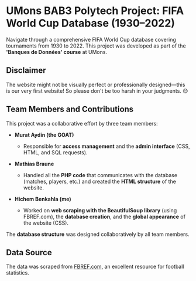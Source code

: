 # UMons BAB3 Polytech Project: FIFA World Cup Database (1930–2022)

Navigate through a comprehensive FIFA World Cup database covering tournaments from 1930 to 2022. This project was developed as part of the **'Banques de Données' course** at UMons.

## Disclaimer
The website might not be visually perfect or professionally designed—this is our very first website! So please don't be too harsh in your judgments. 😊

## Team Members and Contributions
This project was a collaborative effort by three team members:

- **Murat Aydin (the GOAT)**  
  - Responsible for **access management** and the **admin interface** (CSS, HTML, and SQL requests).
  
- **Mathias Braune**  
  - Handled all the **PHP code** that communicates with the database (matches, players, etc.) and created the **HTML structure** of the website.

- **Hichem Benkahla (me)**  
  - Worked on **web scraping with the BeautifulSoup library** (using FBREF.com), the **database creation**, and the **global appearance** of the website (CSS).

The **database structure** was designed collaboratively by all team members.

## Data Source
The data was scraped from [FBREF.com](https://fbref.com/en/), an excellent resource for football statistics.
